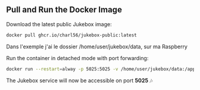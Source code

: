 ## Pull and Run the Docker Image

Download the latest public Jukebox image:

```bash
docker pull ghcr.io/charl56/jukebox-public:latest
```






Dans l'exemple j'ai le dossier /home/user/jukebox/data, sur ma Raspberry


Run the container in detached mode with port forwarding:

```bash
docker run --restart=alway -p 5025:5025 -v /home/user/jukebox/data:/app/static -d ghcr.io/charl56/jukebox-public:latest
```

The Jukebox service will now be accessible on port **5025** 🎶